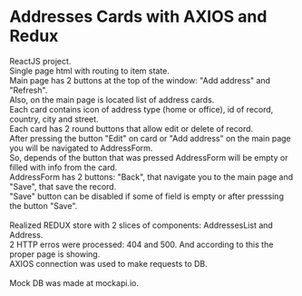 # Addresses Cards with AXIOS and Redux

ReactJS project.</br>
Single page html with routing to item state.</br>
Main page has 2 buttons at the top of the window: "Add address" and "Refresh".</br>
Also, on the main page is located list of address cards.</br>
Each card contains icon of address type (home or office), id of record, country, city and street.<br>
Each card has 2 round buttons that allow edit or delete of record.</br>
After pressing the button "Edit" on card or "Add address" on the main page you will be navigated to AddressForm.</br>
So, depends of the button that was pressed AddressForm will be empty or filled with info from the card.</br>
AddressForm has 2 buttons: "Back", that navigate you to the main page and "Save", that save the record.</br>
"Save" button can be disabled if some of field is empty or after presssing the button "Save".</br>
</br>
Realized REDUX store with 2 slices of components: AddressesList and Address.</br>
2 HTTP erros were processed: 404 and 500. And according to this the proper page is showing.</br>
AXIOS connection was used to make requests to DB.</br>
</br>
Mock DB was made at mockapi.io.</br>
